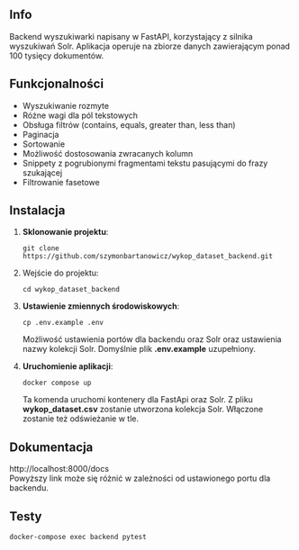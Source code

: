 ## Info
Backend wyszukiwarki napisany w FastAPI, korzystający z silnika wyszukiwań Solr. Aplikacja operuje na zbiorze danych zawierającym ponad 100 tysięcy dokumentów.
## Funkcjonalności

- Wyszukiwanie rozmyte
- Różne wagi dla pól tekstowych
- Obsługa filtrów (contains, equals, greater than, less than)
- Paginacja
- Sortowanie
- Możliwość dostosowania zwracanych kolumn
- Snippety z pogrubionymi fragmentami tekstu pasującymi do frazy szukającej
- Filtrowanie fasetowe
## Instalacja
1. **Sklonowanie projektu**:
   ```
   git clone https://github.com/szymonbartanowicz/wykop_dataset_backend.git
2. Wejście do projektu:
   ``` 
   cd wykop_dataset_backend 
   ```
3. **Ustawienie zmiennych środowiskowych**:
   ```
   cp .env.example .env
   ```
   Możliwość ustawienia portów dla backendu oraz Solr oraz ustawienia nazwy kolekcji Solr. Domyślnie plik **.env.example** uzupełniony.


4. **Uruchomienie aplikacji**:
   ```
   docker compose up
   ```
   Ta komenda uruchomi kontenery dla FastApi oraz Solr. Z pliku **wykop_dataset.csv** zostanie utworzona kolekcja Solr. Włączone zostanie też odświeżanie w tle.
## Dokumentacja
http://localhost:8000/docs \
Powyższy link może się różnić w zależności od ustawionego portu dla backendu.
## Testy
    docker-compose exec backend pytest
